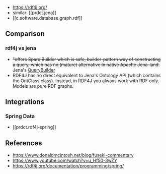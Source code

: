 
- https://rdf4j.org/
- similar: [[prdct.jena]]
- [[c.software.database.graph.rdf]]

## Comparison

### rdf4j vs jena

- ~~"offers SparqlBuilder which is safe, builder-pattern way of constructing a query, which has no (mature) alternative in native Apache Jena-land.~~ Jena's [QueryBuilder](https://jena.apache.org/documentation/extras/querybuilder/)
- RDF4J has no direct equivalent to Jena's Ontology API (which contains the OntClass class). Instead, in RDF4J you always work with RDF only. Models are pure RDF graphs.

## Integrations

### Spring Data

- [[prdct.rdf4j-spring]]


## References

- https://www.donaldmcintosh.net/blog/fuseki-commentary
- https://www.youtube.com/watch?v=u_Hf50-3wZY
- https://rdf4j.org/documentation/programming/spring/